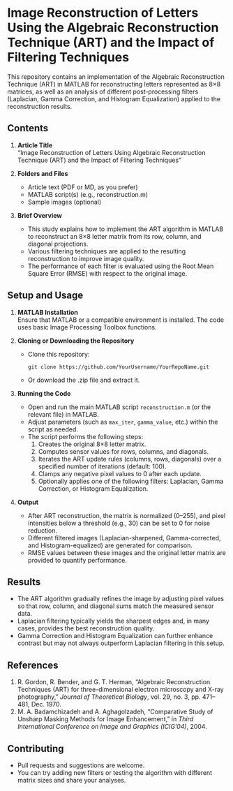 # Image Reconstruction of Letters Using the Algebraic Reconstruction Technique (ART) and the Impact of Filtering Techniques

This repository contains an implementation of the Algebraic Reconstruction Technique (ART) in MATLAB for reconstructing letters represented as 8×8 matrices, as well as an analysis of different post-processing filters (Laplacian, Gamma Correction, and Histogram Equalization) applied to the reconstruction results.

## Contents

1. **Article Title**   
   “Image Reconstruction of Letters Using Algebraic Reconstruction Technique (ART) and the Impact of Filtering Techniques”

2. **Folders and Files**  
   - Article text (PDF or MD, as you prefer)  
   - MATLAB script(s) (e.g., reconstruction.m)  
   - Sample images (optional)  

3. **Brief Overview**  
   - This study explains how to implement the ART algorithm in MATLAB to reconstruct an 8×8 letter matrix from its row, column, and diagonal projections.  
   - Various filtering techniques are applied to the resulting reconstruction to improve image quality.  
   - The performance of each filter is evaluated using the Root Mean Square Error (RMSE) with respect to the original image.

## Setup and Usage

1. **MATLAB Installation**  
   Ensure that MATLAB or a compatible environment is installed. The code uses basic Image Processing Toolbox functions.

2. **Cloning or Downloading the Repository**  
   - Clone this repository:
     ```
     git clone https://github.com/YourUsername/YourRepoName.git
     ```
   - Or download the .zip file and extract it.

3. **Running the Code**  
   - Open and run the main MATLAB script `reconstruction.m` (or the relevant file) in MATLAB.  
   - Adjust parameters (such as `max_iter`, `gamma_value`, etc.) within the script as needed.  
   - The script performs the following steps:  
     1) Creates the original 8×8 letter matrix.  
     2) Computes sensor values for rows, columns, and diagonals.  
     3) Iterates the ART update rules (columns, rows, diagonals) over a specified number of iterations (default: 100).  
     4) Clamps any negative pixel values to 0 after each update.  
     5) Optionally applies one of the following filters: Laplacian, Gamma Correction, or Histogram Equalization.

4. **Output**  
   - After ART reconstruction, the matrix is normalized (0–255), and pixel intensities below a threshold (e.g., 30) can be set to 0 for noise reduction.  
   - Different filtered images (Laplacian-sharpened, Gamma-corrected, and Histogram-equalized) are generated for comparison.  
   - RMSE values between these images and the original letter matrix are provided to quantify performance.

## Results

- The ART algorithm gradually refines the image by adjusting pixel values so that row, column, and diagonal sums match the measured sensor data.  
- Laplacian filtering typically yields the sharpest edges and, in many cases, provides the best reconstruction quality.  
- Gamma Correction and Histogram Equalization can further enhance contrast but may not always outperform Laplacian filtering in this setup.

## References

1. R. Gordon, R. Bender, and G. T. Herman, “Algebraic Reconstruction Techniques (ART) for three-dimensional electron microscopy and X-ray photography,” *Journal of Theoretical Biology*, vol. 29, no. 3, pp. 471–481, Dec. 1970.  
2. M. A. Badamchizadeh and A. Aghagolzadeh, “Comparative Study of Unsharp Masking Methods for Image Enhancement,” in *Third International Conference on Image and Graphics (ICIG’04)*, 2004.

## Contributing

- Pull requests and suggestions are welcome.  
- You can try adding new filters or testing the algorithm with different matrix sizes and share your analyses.
